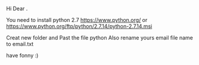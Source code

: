 Hi Dear .

You need to install python 2.7 
https://www.python.org/
or
https://www.python.org/ftp/python/2.7.14/python-2.7.14.msi


Creat new folder and Past the file python
Also
rename yours email file name to email.txt


have fonny :)
